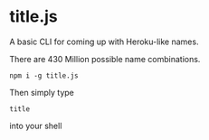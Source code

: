 # title.js

A basic CLI for coming up with Heroku-like names.

There are 430 Million possible name combinations.

    npm i -g title.js

Then simply type

    title

into your shell
